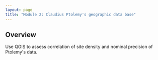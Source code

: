 ```yaml
---
layout: page
title: "Module 2: Claudius Ptolemy's geographic data base"
---
```



## Overview

Use QGIS to assess correlation of site density and nominal precision of Ptolemy's data.
